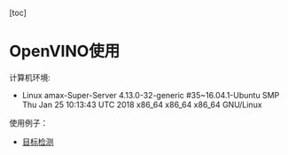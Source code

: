 [toc]
# OpenVINO使用
计算机环境:
- Linux amax-Super-Server 4.13.0-32-generic #35~16.04.1-Ubuntu SMP Thu Jan 25 10:13:43 UTC 2018 x86_64 x86_64 x86_64 GNU/Linux

使用例子：
- [目标检测](object_detection/README.md)

